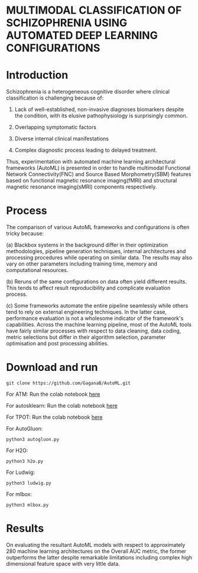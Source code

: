 # MULTIMODAL CLASSIFICATION OF SCHIZOPHRENIA USING AUTOMATED DEEP LEARNING CONFIGURATIONS

# Introduction
Schizophrenia is a heterogeneous cognitive disorder where clinical classification is challenging because of:
1. Lack of well-established, non-invasive diagnoses biomarkers despite the condition, with its elusive pathophysiology is surprisingly common. 

2. Overlapping symptomatic factors

3. Diverse internal clinical manifestations

4. Complex diagnostic process leading to delayed treatment.

Thus, experimentation with automated machine learning architectural frameworks (AutoML) is presented in order to handle multimodal Functional Network Connectivity(FNC) and Source Based Morphometry(SBM) features based on functional magnetic resonance imaging(fMRI) and structural magnetic resonance imaging(sMRI) components respectively. 

# Process

The comparison of various AutoML frameworks and configurations is often tricky because: 

(a) Blackbox systems in the background differ in their optimization methodologies, pipeline generation techniques, internal architectures and processing procedures while operating on similar data. The results may also vary on other parameters including training time, memory and computational resources. 

(b) Reruns of the same configurations on data often yield different results. This tends to affect result reproducibility and complicate evaluation process. 

(c) Some frameworks automate the entire pipeline seamlessly while others tend to rely on external engineering techniques. In the latter case, performance evaluation is not a wholesome indicator of the framework's capabilities. Across the machine learning pipeline, most of the AutoML tools have fairly similar processes with respect to data cleaning, data coding, metric selections but differ in their algorithm selection, parameter optimisation and post processing abilities.  

# Download and run
```
git clone https://github.com/GaganaB/AutoML.git
```
For ATM: Run the colab notebook [here](https://colab.research.google.com/drive/1DJay_uazBgZD99t5rlvybR9vEMRUdgE7?usp=sharing) 

For autosklearn: Run the colab notebook [here](https://colab.research.google.com/drive/1QT0iMWX9cFC9ju799tTm9uwpz1STe3Lb?usp=sharing)

For TPOT: Run the colab notebook [here](https://colab.research.google.com/drive/1SapPBGJu-Woa9PE39ug1ckhWWUF0PLZ3?usp=sharing)

For AutoGluon:
```
python3 autogluon.py
```
For H2O:
```
python3 h2o.py
```
For Ludwig:
```
python3 ludwig.py
```
For mlbox:
```
python3 mlbox.py
```


# Results
On evaluating the resultant AutoML models with respect to approximately 280 machine learning architectures on the Overall AUC metric, the former outperforms the latter despite remarkable limitations including complex high dimensional feature space with very little data. 
